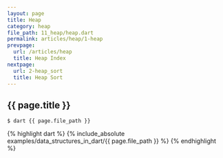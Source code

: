 ```yaml
---
layout: page
title: Heap
category: heap
file_path: 11_heap/heap.dart
permalink: articles/heap/1-heap
prevpage:
  url: /articles/heap
  title: Heap Index
nextpage:
  url: 2-heap_sort
  title: Heap Sort
---
```


## {{ page.title }}

```terminal
$ dart {{ page.file_path }}
```      


{% highlight dart %}
{% include_absolute examples/data_structures_in_dart/{{ page.file_path }} %}
{% endhighlight %}      
